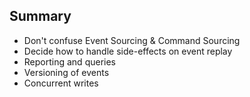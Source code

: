 ## Summary

* Don't confuse Event Sourcing & Command Sourcing
* Decide how to handle side-effects on event replay
* Reporting and queries
* Versioning of events
* Concurrent writes